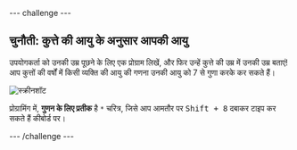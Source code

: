 --- challenge ---

## चुनौती: कुत्ते की आयु के अनुसार आपकी आयु

उपयोगकर्ता को उनकी उम्र पूछने के लिए एक प्रोग्राम लिखें, और फिर उन्हें कुत्ते की उम्र में उनकी उम्र बताएं! आप कुत्तों की वर्षों में किसी व्यक्ति की आयु की गणना उनकी आयु को 7 से गुणा करके कर सकते हैं।

![स्क्रीनशॉट](images/me-dog-years.png)

प्रोग्रामिंग में, **गुणन के लिए प्रतीक** है `*` चरित्र, जिसे आप आमतौर पर <kbd>Shift + 8</kbd> दबाकर टाइप कर सकते हैं कीबोर्ड पर।

--- /challenge ---